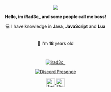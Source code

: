 <p align="center">
  <a href="https://github.com/irad3c">
    <img src="https://komarev.com/ghpvc/?username=irad3c&color=blue">
  </a>
</p>

<p align="center"><b>Hello, im iRad3c_ and some people call me boss!</b></p>
<p align="center">💻 I have knowledge in <b>Java</b>, <b>JavaScript</b> and <b>Lua</b>
    <br>  
  <img height="16" width="16" src="https://cdn.simpleicons.org/javascript/yellow" />
  </br>
    <br>🎉 I'm <b>18</b> years old</p>
      </br>



<p align="center">
  <a href="https://github.com/irad3c">
    <img align="center" src="https://github-readme-stats.vercel.app/api?username=irad3c&show_icons=true&theme=radical&count_private=true&locale=en" alt="irad3c_"/>
  </a>
</p>

<p align="center">
  <a href="https://discord.com/users/833412540955754557" target="_blank" rel="nofollow">
    <img align="center" src="https://lanyard-profile-readme.vercel.app/api/833412540955754557?&animated=true&borderRadius=30px&idleMessage=Idling..." alt="Discord Presence">
  </a>
</p>

<p align="center">
  <a href="https://twitter.com/iRad3c_">
    <img align="center" alt="Twitter" width="28px" src="https://raw.githubusercontent.com/anuraghazra/anuraghazra/master/assets/twitter.svg" />
  </a>
  <a href="https://discord.orbitdev.club">
    <img align="center" alt="Discord" width="28px" src="https://raw.githubusercontent.com/anuraghazra/anuraghazra/master/assets/discord-round.svg" />
  </a>
</p>
